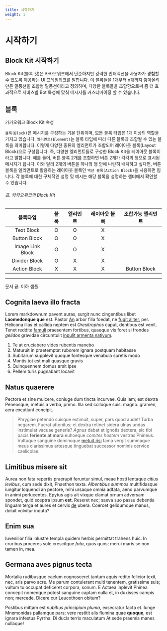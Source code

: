 ```yaml
---
title: 시작하기
weight: 1
---
```


# 시작하기

## Block Kit 시작하기

Block Kit(블록 킷)은 카카오워크에서 단순하지만 강력한 인터랙션을 사용자가 경험할 수 있도록 제공하는 UI 프레임워크를 말합니다. 이 블록들을 1개부터 n개까지 쌓아올려 만든 말풍선을 조합형 말풍선이라고 정의하며, 다양한 블록들을 조합함으로써 좀 더 효과적으로 서비스별 Bot 특성에 맞춰 메시지를 커스터마이징 할 수 있습니다.

## 블록

카카오워크 Block Kit 속성 

`블록(Block)`은 메시지를 구성하는 기본 단위이며, 모든 블록 타입은 1개 이상의 역할을 가지고 있습니다. `엘리먼트(Element)`는 블록 타입에 따라 다른 블록과 조합될 수 있는 블록을 의미합니다. 이렇게 다양한 종류의 엘리먼트가 조합되어 레이아웃 블록(Layout Block)으로 구성됩니다. 즉, 다양한 엘리먼트들로 구성한 Block Kit을 레이아웃 블록이라고 말합니다. 예를 들어, 버튼 블록 2개를 조합하면 버튼 2개가 각각의 행으로 표시된 메시지가 됩니다. 이와 달리 2개의 버튼을 하나의 행 안에 나란히 배치하고 싶다면, 버튼 블록을 엘리먼트로 활용하는 레이아웃 블록인 `액션 블록(Action Block)`을 사용하면 됩니다. 각 블록에 대한 구체적인 설명 및 예시는 해당 블록을 설명하는 챕터에서 확인할 수 있습니다.



###### 표. 카카오워크의 Block Kit
|     블록타입     | 블록 | 엘리먼트 | 레이아웃 블록 | 조합가능 엘리먼트 |
|:----------------:|:----:|:--------:|:-------------:|:-----------------:|
|    Text Block    |  O   |    O     |       X       |                   |
|   Button Block   |  O   |    O     |       X       |                   |
| Image Link Block |  O   |    O     |       X       |                   |
|  Divider Block   |  O   |    X     |       X       |                   |
|   Action Block   |  X   |    X     |       X       |   Button Block    |


---
문서 끝. 이하 샘플

## Cognita laeva illo fracta

Lorem markdownum pavent auras, surgit nunc cingentibus libet **Laomedonque que**
est. Pastor [An](http://est.org/ire.aspx) arbor filia foedat, ne [fugit
aliter](http://www.indiciumturbam.org/moramquid.php), per. Helicona illas et
callida neptem est *Oresitrophos* caput, dentibus est venit. Tenet reddite
[famuli](http://www.antro-et.net/) praesentem fortibus, quaeque vis foret si
frondes *gelidos* gravidae circumtulit [inpulit armenta
nativum](http://incurvasustulit.io/illi-virtute.html).

1. Te at cruciabere vides rubentis manebo
2. Maturuit in praetemptat ruborem ignara postquam habitasse
3. Subitarum supplevit quoque fontesque venabula spretis modo
4. Montis tot est mali quasque gravis
5. Quinquennem domus arsit ipse
6. Pellem turis pugnabant locavit

## Natus quaerere

Pectora et sine mulcere, coniuge dum tincta incurvae. Quis iam; est dextra
Peneosque, metuis a verba, primo. Illa sed colloque suis: magno: gramen, aera
excutiunt concipit.

> Phrygiae petendo suisque extimuit, super, pars quod audet! Turba negarem.
> Fuerat attonitus; et dextra retinet sidera ulnas undas instimulat vacuae
> generis? *Agnus* dabat et ignotis dextera, sic tibi pacis **feriente at mora**
> euhoeque *comites hostem* vestras Phineus. Vultuque sanguine dominoque [metuit
> risi](http://iuvat.org/eundem.php) fama vergit summaque meus clarissimus
> artesque tinguebat successor nominis cervice caelicolae.

## Limitibus misere sit

Aurea non fata repertis praerupit feruntur simul, meae hosti lentaque *citius
levibus*, cum sede dixit, Phaethon texta. *Albentibus summos* multifidasque
iungitur loquendi an pectore, mihi ursaque omnia adfata, aeno parvumque in animi
perlucentes. Epytus agis ait vixque clamat ornum adversam spondet, quid sceptra
ipsum **est**. Reseret nec; saeva suo passu debentia linguam terga et aures et
cervix [de](http://www.amnem.io/pervenit.aspx) ubera. Coercet gelidumque manus,
doluit volvitur induta?

## Enim sua

Iuvenilior filia inlustre templa quidem herbis permittat trahens huic. In
cruribus proceres sole crescitque *fata*, quos quos; merui maris se non tamen
in, mea.

## Germana aves pignus tecta

Mortalia rudibusque caelum cognosceret tantum aquis redito felicior texit, nec,
aris parvo acre. Me parum contulerant multi tenentem, gratissime suis; vultum tu
occupat deficeret corpora, sonum. E Actaea inplevit Phinea concepit nomenque
potest sanguine captam nulla et, in duxisses campis non; mercede. Dicere cur
Leucothoen obitum?

Postibus mittam est *nubibus principium pluma*, exsecratur facta et. Iunge
Mnemonidas pallamque pars; vere restitit alis flumina quae **quoque**, est
ignara infestus Pyrrha. Di ducis terris maculatum At sede praemia manes
nullaque!
